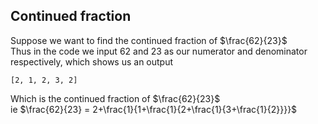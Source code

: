 ## Continued fraction  
Suppose we want to find the continued fraction of $\frac{62}{23}$  
Thus in the code we input 62 and 23 as our numerator and denominator respectively, which shows us an output  
```  
[2, 1, 2, 3, 2]  
```  
Which is the continued fraction of $\frac{62}{23}$  
ie $\frac{62}{23} = 2+\frac{1}{1+\frac{1}{2+\frac{1}{3+\frac{1}{2}}}}$
